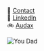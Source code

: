 👋 [Contact](mailto:richiebandrew@gmail.com)  
🔗 <a href="https://www.linkedin.com/in/richardandrew75/" target="_blank">LinkedIn</a>  
🚲 <a href="https://audax.uk/" target="_blank">Audax</a>

<img src=
"https://ribena75.github.io/richard.andrew/img/youdad.png"
        alt="You Dad"
        align="bottom">